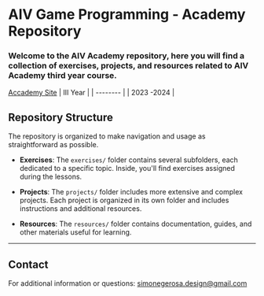 
# AIV Game Programming - Academy Repository

### Welcome to the AIV Academy repository, here you will find a collection of exercises, projects, and resources related to AIV Academy third year course.
[Accademy Site]([https://www.aiv01.it/corsi/programmazione/])
| III Year    | 
| --------    | 
| 2023 -2024  | 
## Repository Structure


The repository is organized to make navigation and usage as straightforward as possible.

- **Exercises**: The `exercises/` folder contains several subfolders, each dedicated to a specific topic. Inside, you'll find exercises assigned during the lessons.

- **Projects**: The `projects/` folder includes more extensive and complex projects. Each project is organized in its own folder and includes instructions and additional resources.

- **Resources**: The `resources/` folder contains documentation, guides, and other materials useful for learning.

---
## Contact

For additional information or questions: simonegerosa.design@gmail.com



